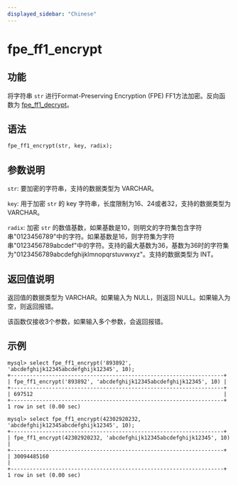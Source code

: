 ```yaml
---
displayed_sidebar: "Chinese"
---
```


# fpe_ff1_encrypt

## 功能

将字符串 `str` 进行Format-Preserving Encryption (FPE)  FF1方法加密。反向函数为 [fpe_ff1_decrypt](fpe_ff1_decrypt.md)。

## 语法

```Haskell
fpe_ff1_encrypt(str, key, radix);
```

## 参数说明

`str`: 要加密的字符串，支持的数据类型为 VARCHAR。

`key`: 用于加密 `str` 的 key 字符串，长度限制为16、24或者32，支持的数据类型为 VARCHAR。

`radix`: 加密 `str` 的数值基数，如果基数是10，则明文的字符集包含字符串"0123456789"中的字符。如果基数是16，则字符集为字符串"0123456789abcdef"中的字符。支持的最大基数为36，基数为36时的字符集为"0123456789abcdefghijklmnopqrstuvwxyz"。支持的数据类型为 INT。



## 返回值说明

返回值的数据类型为 VARCHAR。如果输入为 NULL，则返回 NULL。如果输入为空，则返回报错。

该函数仅接收3个参数，如果输入多个参数，会返回报错。

## 示例

```Plain Text
mysql> select fpe_ff1_encrypt('893892', 'abcdefghijk12345abcdefghijk12345', 10);
+-------------------------------------------------------------------+
| fpe_ff1_encrypt('893892', 'abcdefghijk12345abcdefghijk12345', 10) |
+-------------------------------------------------------------------+
| 697512                                                            |
+-------------------------------------------------------------------+
1 row in set (0.00 sec)

mysql> select fpe_ff1_encrypt(42302920232, 'abcdefghijk12345abcdefghijk12345', 10);
+-------------------------------------------------------------------+
| fpe_ff1_encrypt(42302920232, 'abcdefghijk12345abcdefghijk12345', 10) |
+-------------------------------------------------------------------+
| 30094485160                                                           |
+-------------------------------------------------------------------+
1 row in set (0.00 sec)
```